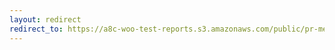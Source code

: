 ```yaml
---
layout: redirect
redirect_to: https://a8c-woo-test-reports.s3.amazonaws.com/public/pr-merge/44420/e2e/index.html
---
```

